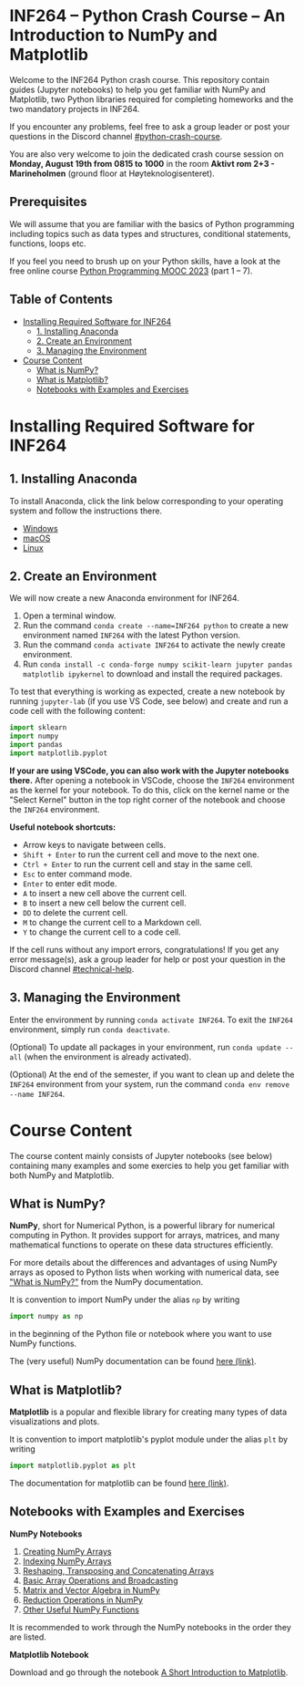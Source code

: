 # INF264 – Python Crash Course – An Introduction to NumPy and Matplotlib <!-- omit from toc --> 

Welcome to the INF264 Python crash course. This repository contain guides (Jupyter notebooks) to help you get familiar with NumPy and Matplotlib, two Python libraries required for completing homeworks and the two mandatory projects in INF264.

If you encounter any problems, feel free to ask a group leader or post your questions in the Discord channel [#python-crash-course](https://discord.com/channels/1248589525341704254/1248645036946620488).

You are also very welcome to join the dedicated crash course session on **Monday, August 19th from 0815 to 1000** in the room **Aktivt rom 2+3 - Marineholmen** (ground floor at Høyteknologisenteret).




## Prerequisites <!-- omit from toc --> 

We will assume that you are familiar with the basics of Python programming including topics such as data types and structures, conditional statements, functions, loops etc.

If you feel you need to brush up on your Python skills, have a look at the free online course [Python Programming MOOC 2023](https://programming-23.mooc.fi/) (part 1 – 7).

## Table of Contents <!-- omit from toc --> 
- [Installing Required Software for INF264](#installing-required-software-for-inf264)
  - [1. Installing Anaconda](#1-installing-anaconda)
  - [2. Create an Environment](#2-create-an-environment)
  - [3. Managing the Environment](#3-managing-the-environment)
- [Course Content](#course-content)
  - [What is NumPy?](#what-is-numpy)
  - [What is Matplotlib?](#what-is-matplotlib)
  - [Notebooks with Examples and Exercises](#notebooks-with-examples-and-exercises)

# Installing Required Software for INF264

## 1. Installing Anaconda

To install Anaconda, click the link below corresponding to your operating system and follow the instructions there.

- [Windows](https://docs.anaconda.com/free/anaconda/install/windows/)
- [macOS](https://docs.anaconda.com/free/anaconda/install/mac-os/)
- [Linux](https://docs.anaconda.com/free/anaconda/install/linux/)

## 2. Create an Environment

We will now create a new Anaconda environment for INF264.

1. Open a terminal window.
2. Run the command `conda create --name=INF264 python` to create a new environment named `INF264` with the latest Python version.
3. Run the command `conda activate INF264` to activate the newly create environment.
4. Run `conda install -c conda-forge numpy scikit-learn jupyter pandas matplotlib ipykernel` to download and install the required packages. 

To test that everything is working as expected, create a new notebook by running `jupyter-lab` (if you use VS Code, see below) and create and run a code cell with the following content:

```python
import sklearn
import numpy
import pandas
import matplotlib.pyplot
```

**If your are using VSCode, you can also work with the Jupyter notebooks there.** After opening a notebook in VSCode, choose the `INF264` environment as the kernel for your notebook. To do this, click on the kernel name or the "Select Kernel" button in the top right corner of the notebook and choose the `INF264` environment.

**Useful notebook shortcuts:**
- Arrow keys to navigate between cells.
- `Shift + Enter` to run the current cell and move to the next one.
- `Ctrl + Enter` to run the current cell and stay in the same cell.
- `Esc` to enter command mode.
- `Enter` to enter edit mode.
- `A` to insert a new cell above the current cell.
- `B` to insert a new cell below the current cell.
- `DD` to delete the current cell.
- `M` to change the current cell to a Markdown cell.
- `Y` to change the current cell to a code cell.


If the cell runs without any import errors, congratulations! If you get any error message(s), ask a group leader for help or post your question in the Discord channel [#technical-help](https://discord.com/channels/1248589525341704254/1248593123026927726). 

## 3. Managing the Environment

Enter the environment by running `conda activate INF264`. To exit the `INF264` environment, simply run `conda deactivate`.

(Optional) To update all packages in your environment, run `conda update --all` (when the environment is already activated).

(Optional) At the end of the semester, if you want to clean up and delete the `INF264` environment from your system, run the command `conda env remove --name INF264`.

# Course Content

The course content mainly consists of Jupyter notebooks (see below) containing many examples and some exercies to help you get familiar with both NumPy and Matplotlib.

## What is NumPy?

**NumPy**, short for Numerical Python, is a powerful library for numerical computing in Python. It provides support for arrays, matrices, and many mathematical functions to operate on these data structures efficiently.

For more details about the differences and advantages of using NumPy arrays as oposed to Python lists when working with numerical data, see ["What is NumPy?"](https://numpy.org/doc/stable/user/whatisnumpy.html) from the NumPy documentation.

It is convention to import NumPy under the alias `np` by writing

```python
import numpy as np
```

in the beginning of the Python file or notebook where you want to use NumPy functions.

The (very useful) NumPy documentation can be found [here (link)](https://numpy.org/devdocs/).

## What is Matplotlib?

**Matplotlib** is a popular and flexible library for creating many types of data visualizations and plots.

It is convention to import matplotlib's pyplot module under the alias `plt` by writing

```python
import matplotlib.pyplot as plt
```

The documentation for matplotlib can be found [here (link)](https://matplotlib.org/stable/index.html).


## Notebooks with Examples and Exercises

**NumPy Notebooks**

1. [Creating NumPy Arrays](notebooks/numpy_001.ipynb)
2. [Indexing NumPy Arrays](notebooks/numpy_002.ipynb)
3. [Reshaping, Transposing and Concatenating Arrays](notebooks/numpy_003.ipynb)
4. [Basic Array Operations and Broadcasting](notebooks/numpy_004.ipynb)
5. [Matrix and Vector Algebra in NumPy](notebooks/numpy_005.ipynb)
6. [Reduction Operations in NumPy](notebooks/numpy_006.ipynb)
7. [Other Useful NumPy Functions](notebooks/numpy_007.ipynb)

It is recommended to work through the NumPy notebooks in the order they are listed.

**Matplotlib Notebook**

Download and go through the notebook [A Short Introduction to Matplotlib](notebooks/matplotlib_001.ipynb).